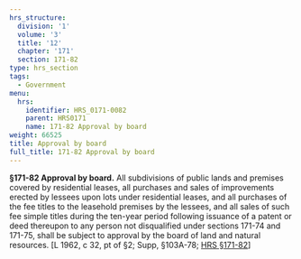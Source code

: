 ```yaml
---
hrs_structure:
  division: '1'
  volume: '3'
  title: '12'
  chapter: '171'
  section: 171-82
type: hrs_section
tags:
  - Government
menu:
  hrs:
    identifier: HRS_0171-0082
    parent: HRS0171
    name: 171-82 Approval by board
weight: 66525
title: Approval by board
full_title: 171-82 Approval by board
---
```

**§171-82 Approval by board.** All subdivisions of public lands and premises covered by residential leases, all purchases and sales of improvements erected by lessees upon lots under residential leases, and all purchases of the fee titles to the leasehold premises by the lessees, and all sales of such fee simple titles during the ten-year period following issuance of a patent or deed thereupon to any person not disqualified under sections 171-74 and 171-75, shall be subject to approval by the board of land and natural resources. [L 1962, c 32, pt of §2; Supp, §103A-78; [HRS §171-82](/title-12/chapter-171/section-171-82/)]